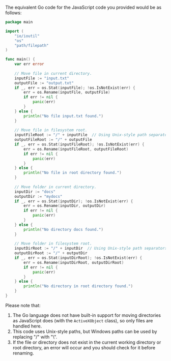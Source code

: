  The equivalent Go code for the JavaScript code you provided would be as follows:

```go
package main

import (
    "io/ioutil"
    "os"
    "path/filepath"
)

func main() {
    var err error
    
    // Move file in current directory.
    inputFile := "input.txt"
    outputFile := "output.txt"
    if _, err = os.Stat(inputFile); !os.IsNotExist(err) {
        err = os.Rename(inputFile, outputFile)
        if err != nil {
            panic(err)
        }
    } else {
        println("No file input.txt found.")
    }
    
    // Move file in filesystem root.
    inputFileRoot := "/" + inputFile  // Using Unix-style path separators for this example, adapt as needed.
    outputFileRoot := "/" + outputFile
    if _, err = os.Stat(inputFileRoot); !os.IsNotExist(err) {
        err = os.Rename(inputFileRoot, outputFileRoot)
        if err != nil {
            panic(err)
        }
    } else {
        println("No file in root directory found.")
    }
    
    // Move folder in current directory.
    inputDir := "docs"
    outputDir := "mydocs"
    if _, err = os.Stat(inputDir); !os.IsNotExist(err) {
        err = os.Rename(inputDir, outputDir)
        if err != nil {
            panic(err)
        }
    } else {
        println("No directory docs found.")
    }
    
    // Move folder in filesystem root.
    inputDirRoot := "/" + inputDir  // Using Unix-style path separators for this example, adapt as needed.
    outputDirRoot := "/" + outputDir
    if _, err = os.Stat(inputDirRoot); !os.IsNotExist(err) {
        err = os.Rename(inputDirRoot, outputDirRoot)
        if err != nil {
            panic(err)
        }
    } else {
        println("No directory in root directory found.")
    }
}
```
Please note that:
1. The Go language does not have built-in support for moving directories as JavaScript does (with the `ActiveXObject` class), so only files are handled here.
2. This code uses Unix-style paths, but Windows paths can be used by replacing "/" with "\\". 
3. If the file or directory does not exist in the current working directory or root directory, an error will occur and you should check for it before renaming.
